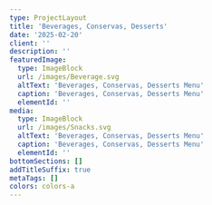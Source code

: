 ```yaml
---
type: ProjectLayout
title: 'Beverages, Conservas, Desserts'
date: '2025-02-20'
client: ''
description: ''
featuredImage:
  type: ImageBlock
  url: /images/Beverage.svg
  altText: 'Beverages, Conservas, Desserts Menu'
  caption: 'Beverages, Conservas, Desserts Menu'
  elementId: ''
media:
  type: ImageBlock
  url: /images/Snacks.svg
  altText: 'Beverages, Conservas, Desserts Menu'
  caption: 'Beverages, Conservas, Desserts Menu'
  elementId: ''
bottomSections: []
addTitleSuffix: true
metaTags: []
colors: colors-a
---
```

